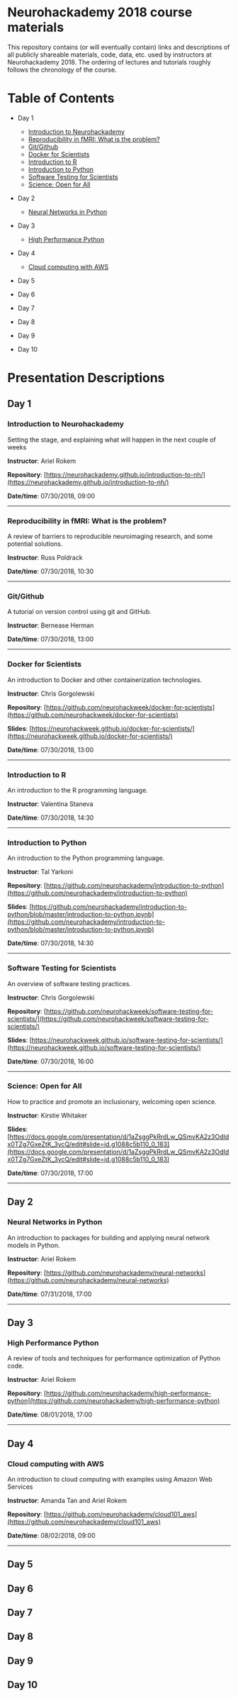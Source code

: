 # Neurohackademy 2018 course materials

This repository contains (or will eventually contain) links and descriptions of all publicly shareable materials, code, data, etc. used by instructors at Neurohackademy 2018. The ordering of lectures and tutorials roughly follows the chronology of the course.

# Table of Contents
* Day 1
	* [Introduction to Neurohackademy](#bl1)
	* [Reproducibility in fMRI: What is the problem?](#bl2)
	* [Git/Github](#bl3)
	* [Docker for Scientists](#bl4)
	* [Introduction to R](#bl5)
	* [Introduction to Python](#bl6)
	* [Software Testing for Scientists](#bl7)
	* [Science: Open for All](#bl8)

* Day 2
	* [Neural Networks in Python](#bl9)

* Day 3
	* [High Performance Python](#bl10)

* Day 4
	* [Cloud computing with AWS](#bl11)

* Day 5

* Day 6

* Day 7

* Day 8

* Day 9

* Day 10




# Presentation Descriptions

## Day 1
### <a id="bl1"></a>Introduction to Neurohackademy
Setting the stage, and explaining what will happen in the next couple of weeks

**Instructor**: Ariel Rokem

**Repository**: [https://neurohackademy.github.io/introduction-to-nh/](https://neurohackademy.github.io/introduction-to-nh/)


**Date/time**: 07/30/2018, 09:00


---

### <a id="bl2"></a>Reproducibility in fMRI: What is the problem?
A review of barriers to reproducible neuroimaging research, and some potential solutions.

**Instructor**: Russ Poldrack



**Date/time**: 07/30/2018, 10:30


---

### <a id="bl3"></a>Git/Github
A tutorial on version control using git and GitHub.

**Instructor**: Bernease Herman



**Date/time**: 07/30/2018, 13:00


---

### <a id="bl4"></a>Docker for Scientists
An introduction to Docker and other containerization technologies.

**Instructor**: Chris Gorgolewski

**Repository**: [https://github.com/neurohackweek/docker-for-scientists](https://github.com/neurohackweek/docker-for-scientists)

**Slides**: [https://neurohackweek.github.io/docker-for-scientists/](https://neurohackweek.github.io/docker-for-scientists/)

**Date/time**: 07/30/2018, 13:00


---

### <a id="bl5"></a>Introduction to R
An introduction to the R programming language.

**Instructor**: Valentina Staneva



**Date/time**: 07/30/2018, 14:30


---

### <a id="bl6"></a>Introduction to Python
An introduction to the Python programming language.

**Instructor**: Tal Yarkoni

**Repository**: [https://github.com/neurohackademy/introduction-to-python](https://github.com/neurohackademy/introduction-to-python)

**Slides**: [https://github.com/neurohackademy/introduction-to-python/blob/master/introduction-to-python.ipynb](https://github.com/neurohackademy/introduction-to-python/blob/master/introduction-to-python.ipynb)

**Date/time**: 07/30/2018, 14:30


---

### <a id="bl7"></a>Software Testing for Scientists
An overview of software testing practices.

**Instructor**: Chris Gorgolewski

**Repository**: [https://github.com/neurohackweek/software-testing-for-scientists/](https://github.com/neurohackweek/software-testing-for-scientists/)

**Slides**: [https://neurohackweek.github.io/software-testing-for-scientists/](https://neurohackweek.github.io/software-testing-for-scientists/)

**Date/time**: 07/30/2018, 16:00


---

### <a id="bl8"></a>Science: Open for All
How to practice and promote an inclusionary, welcoming open science.

**Instructor**: Kirstie Whitaker


**Slides**: [https://docs.google.com/presentation/d/1aZsggPkRrdLw_QSmvKA2z3OdIdx0TZg7GxeZtK_3ycQ/edit#slide=id.g1088c5b110_0_183](https://docs.google.com/presentation/d/1aZsggPkRrdLw_QSmvKA2z3OdIdx0TZg7GxeZtK_3ycQ/edit#slide=id.g1088c5b110_0_183)

**Date/time**: 07/30/2018, 17:00


---


## Day 2
### <a id="bl9"></a>Neural Networks in Python
An introduction to packages for building and applying neural network models in Python.

**Instructor**: Ariel Rokem

**Repository**: [https://github.com/neurohackademy/neural-networks](https://github.com/neurohackademy/neural-networks)


**Date/time**: 07/31/2018, 17:00


---


## Day 3
### <a id="bl10"></a>High Performance Python
A review of tools and techniques for performance optimization of Python code.

**Instructor**: Ariel Rokem

**Repository**: [https://github.com/neurohackademy/high-performance-python](https://github.com/neurohackademy/high-performance-python)


**Date/time**: 08/01/2018, 17:00


---


## Day 4
### <a id="bl11"></a>Cloud computing with AWS
An introduction to cloud computing with examples using Amazon Web Services

**Instructor**: Amanda Tan and Ariel Rokem

**Repository**: [https://github.com/neurohackademy/cloud101_aws](https://github.com/neurohackademy/cloud101_aws)


**Date/time**: 08/02/2018, 09:00


---


## Day 5

## Day 6

## Day 7

## Day 8

## Day 9

## Day 10
